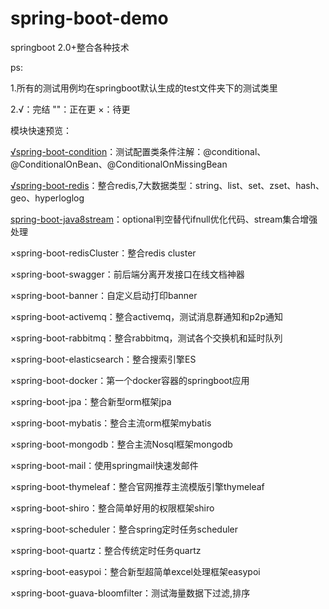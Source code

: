 # spring-boot-demo
springboot 2.0+整合各种技术

ps:

1.所有的测试用例均在springboot默认生成的test文件夹下的测试类里

2.√：完结   ""：正在更   ×：待更

模块快速预览：

[√spring-boot-condition](https://github.com/Bubblessss/spring-boot-demo/tree/master/spring-boot-condition)：测试配置类条件注解：@conditional、@ConditionalOnBean、@ConditionalOnMissingBean

[√spring-boot-redis](https://github.com/Bubblessss/spring-boot-demo/tree/master/spring-boot-redis)：整合redis,7大数据类型：string、list、set、zset、hash、geo、hyperloglog

[spring-boot-java8stream](https://github.com/Bubblessss/spring-boot-demo/tree/master/spring-boot-java8stream)：optional判空替代ifnull优化代码、stream集合增强处理
 
×spring-boot-redisCluster：整合redis cluster

×spring-boot-swagger：前后端分离开发接口在线文档神器

×spring-boot-banner：自定义启动打印banner

×spring-boot-activemq：整合activemq，测试消息群通知和p2p通知

×spring-boot-rabbitmq：整合rabbitmq，测试各个交换机和延时队列

×spring-boot-elasticsearch：整合搜索引擎ES

×spring-boot-docker：第一个docker容器的springboot应用

×spring-boot-jpa：整合新型orm框架jpa

×spring-boot-mybatis：整合主流orm框架mybatis

×spring-boot-mongodb：整合主流Nosql框架mongodb

×spring-boot-mail：使用springmail快速发邮件

×spring-boot-thymeleaf：整合官网推荐主流模版引擎thymeleaf

×spring-boot-shiro：整合简单好用的权限框架shiro

×spring-boot-scheduler：整合spring定时任务scheduler

×spring-boot-quartz：整合传统定时任务quartz

×spring-boot-easypoi：整合新型超简单excel处理框架easypoi

×spring-boot-guava-bloomfilter：测试海量数据下过滤,排序
